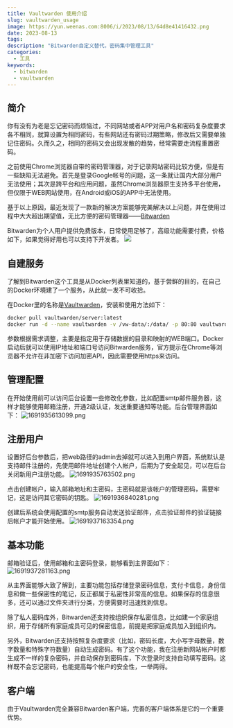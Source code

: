```yaml
---
title: Vaultwarden 使用介绍
slug: vaultwarden_usage
image: https://yun.weenas.com:8006/i/2023/08/13/64d8e41416432.png
date: 2023-08-13
tags:
description: "Bitwarden自定义替代，密码集中管理工具"
categories:
  - 工具
keywords:
  - bitwarden
  - vaultwarden
---
```


## 简介

你有没有为老是忘记密码而烦恼过，不同网站或者APP对用户名和密码复杂度要求各不相同，就算设置为相同密码，有些网站还有密码过期策略，修改后又需要单独记住密码。久而久之，相同的密码又会出现发散的趋势，经常需要走流程重置密码。

之前使用Chrome浏览器自带的密码管理器，对于记录网站密码比较方便，但是有一些缺陷无法避免。首先是登录Google帐号的问题，这一条就让国内大部分用户无法使用；其次是跨平台和应用问题，虽然Chrome浏览器原生支持多平台使用，但仅限于WEB网站使用，在Android或iOS的APP中无法使用。

基于以上原因，最近发现了一款新的解决方案能够完美解决以上问题，并在使用过程中大大超出期望值，无比方便的密码管理器——[Bitwarden](https://bitwarden.com/)

Bitwarden为个人用户提供免费版本，日常使用足够了，高级功能需要付费，价格如下，如果觉得好用也可以支持下开发者。
![](https://yun.weenas.com:8006/i/2023/08/13/64d8dcbf4061f.png)

## 自建服务

了解到Bitwarden这个工具是从Docker列表里知道的，基于尝鲜的目的，在自己的Docker环境建了一个服务，从此就一发不可收拾。

在Docker里的名称是[Vaultwarden](https://registry.hub.docker.com/r/vaultwarden/server/)，安装和使用方法如下：
```sh
docker pull vaultwarden/server:latest
docker run -d --name vaultwarden -v /vw-data/:/data/ -p 80:80 vaultwarden/server:latest
```

参数根据需求调整，主要是指定用于存储数据的目录和映射的WEB端口。Docker启动后就可以使用IP地址和端口号访问Bitwarden服务，官方提示在Chrome等浏览器不允许在非加密下访问加密API，因此需要使用https来访问。

## 管理配置

在开始使用前可以访问后台设置一些修改化参数，比如配置smtp邮件服务器，这样才能够使用邮箱注册，开通2级认证，发送重要通知等功能。后台管理界面如下：
![1691935613099.png](https://yun.weenas.com:8006/i/2023/08/13/64d8e37db4e7d.png)

## 注册用户

设置好后台参数后，把web路径的admin去掉就可以进入到用户界面，系统默认是支持邮件注册的，先使用邮件地址创建个人帐户，后期为了安全起见，可以在后台关闭新用户注册功能。
![1691935763502.png](https://yun.weenas.com:8006/i/2023/08/13/64d8e41416432.png)

点击创建帐户，输入邮箱地址和主密码，主密码就是该帐户的管理密码，需要牢记，这是访问其它密码的钥匙。
![1691936840281.png](https://yun.weenas.com:8006/i/2023/08/13/64d8e848c4d76.png)

创建后系统会使用配置的smtp服务自动发送验证邮件，点击验证邮件的验证链接后帐户才能开始使用。
![1691937163354.png](https://yun.weenas.com:8006/i/2023/08/13/64d8e98be24f5.png)

## 基本功能

邮箱验证后，使用邮箱和主密码登录，能够看到主界面如下：
![1691937281163.png](https://yun.weenas.com:8006/i/2023/08/13/64d8ea01b9356.png)

从主界面能够大致了解到，主要功能包括存储登录密码信息，支付卡信息，身份信息和做一些保密性的笔记，反正都属于私密性非常高的信息。如果保存的信息很多，还可以通过文件夹进行分类，方便需要时迅速找到信息。

除了私人密码库外，Bitwarden还支持按组织保存私密信息，比如建一个家庭组织，用于存储所有家庭成员可见的保密信息，前提是把家庭成员加入到组织内。

另外，Bitwarden还支持按照复杂度要求（比如，密码长度，大小写字母数量，数字数量和特殊字符数量）自动生成密码。有了这个功能，我在注册新网站帐户时都生成不一样的复杂密码，并自动保存到密码库，下次登录时支持自动填写密码。这样既不会忘记密码，也能提高每个帐户的安全性，一举两得。

## 客户端

由于Vaultwarden完全兼容Bitwarden客户端，完善的客户端体系是它的一个重要优势。
